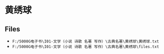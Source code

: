 # 黄绣球

## Files

- `F:/5000G电子书\I01-文学（小说 诗歌 名著 写作）\古典名著\黄绣球\黄绣球.txt`
- `F:/5000G电子书\I01-文学（小说 诗歌 名著 写作）\古典名著\黄绣球\files.txt`
